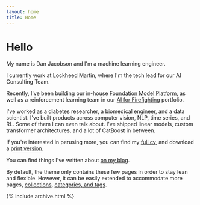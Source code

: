 ```yaml
---
layout: home
title: Home
---
```


# Hello

My name is Dan Jacobson and I'm a machine learning engineer.

I currently work at Lockheed Martin, where I'm the tech lead for our AI Consulting Team.

Recently, I've been building our in-house [Foundation Model Platform](https://www.lockheedmartin.com/en-us/news/features/2022/accelerating-artificial-intelligence-ai-at-scale.html), as well as a reinforcement learning team in our [AI for Firefighting](https://www.lockheedmartin.com/en-us/products/firefighting-intelligence.html) portfolio.

I've worked as a diabetes researcher, a biomedical engineer, and a data scientist. I've built products across computer vision, NLP, time series, and RL. Some of them I can even talk about. I've shipped linear models, custom transformer architectures, and a lot of CatBoost in between.

If you're interested in perusing more, you can find my [full cv](cv), and download a [print version](assets/files/cv.pdf).

You can find things I've written about [on my blog](posts). 

By default, the theme only contains these few pages in order to stay lean and flexible. However, it can be easily extended to accommodate more pages, [collections](https://jekyllrb.com/docs/collections/), [categories, and tags](https://jekyllrb.com/docs/posts/#tags-and-categories).

{% include archive.html %}
